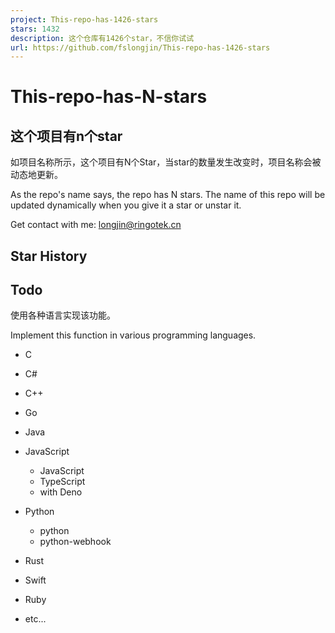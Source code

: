 ```yaml
---
project: This-repo-has-1426-stars
stars: 1432
description: 这个仓库有1426个star，不信你试试
url: https://github.com/fslongjin/This-repo-has-1426-stars
---
```


This-repo-has-N-stars
=====================

**这个项目有n个star**
---------------

如项目名称所示，这个项目有N个Star，当star的数量发生改变时，项目名称会被动态地更新。

As the repo's name says, the repo has N stars. The name of this repo will be updated dynamically when you give it a star or unstar it.

Get contact with me: longjin@ringotek.cn  

Star History
------------

Todo
----

使用各种语言实现该功能。

Implement this function in various programming languages.

-   C
    
-   C#
    
-   C++
    
-   Go
    
-   Java
    
-   JavaScript
    
    -   JavaScript
    -   TypeScript
    -   with Deno
-   Python
    
    -   python
    -   python-webhook
-   Rust
    
-   Swift
    
-   Ruby
    
-   etc...
